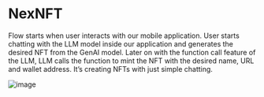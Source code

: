 # NexNFT

Flow starts when user interacts with our mobile application. User starts chatting with the LLM model inside our application and generates the desired NFT from the GenAI model. Later on with the function call feature of the LLM, LLM calls the function to mint the NFT with the desired name, URL and wallet address. It’s creating NFTs with just simple chatting.


![image](https://github.com/user-attachments/assets/28b0df9c-8198-4e72-8c6d-622587293d2a)

